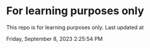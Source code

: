 # For learning purposes only
This repo is for learning purposes only.
Last updated at

Friday, September 8, 2023 2:25:54 PM

